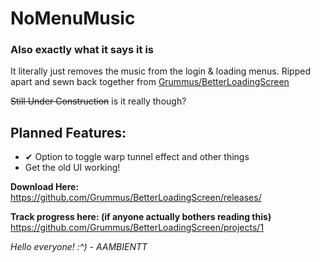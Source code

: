 # NoMenuMusic

### Also exactly what it says it is

It literally just removes the music from the login & loading menus.
Ripped apart and sewn back together from [Grummus/BetterLoadingScreen](https://github.com/Grummus/BetterLoadingScreen)

~~Still Under Construction~~ is it really though?

## Planned Features:

 - ✔ Option to toggle warp tunnel effect and other things
 - Get the old UI working!

**Download Here:**  
https://github.com/Grummus/BetterLoadingScreen/releases/

**Track progress here: (if anyone actually bothers reading this)**
https://github.com/Grummus/BetterLoadingScreen/projects/1


*Hello everyone! :^) - AAMBIENTT*
